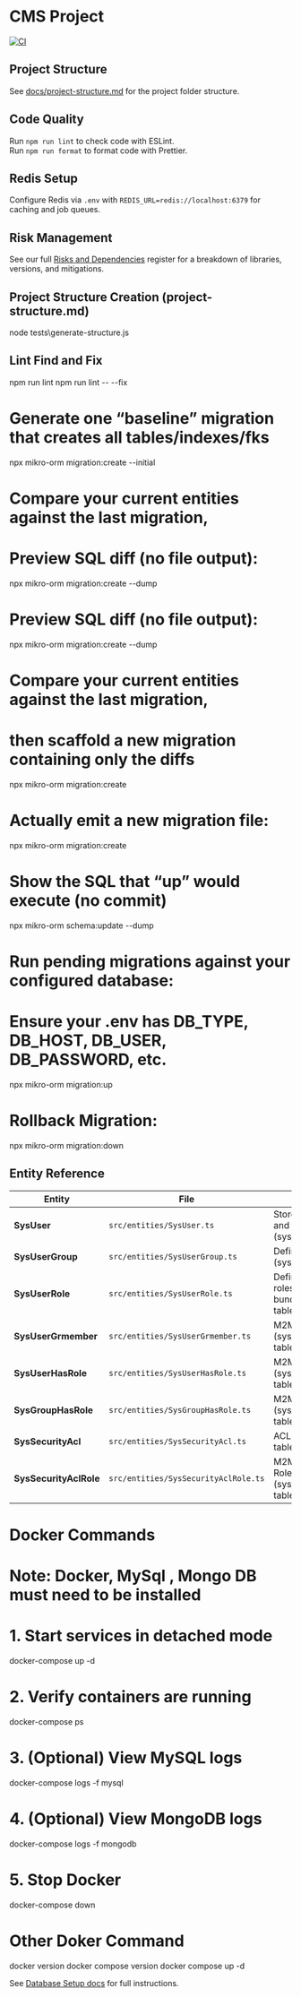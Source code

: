 # CMS Project

[![CI](https://github.com/HarrySmith01/cms-project/actions/workflows/ci.yml/badge.svg)](https://github.com/HarrySmith01/cms-project/actions)

## Project Structure

See [docs/project-structure.md](docs/project-structure.md) for the project folder structure.

## Code Quality

Run `npm run lint` to check code with ESLint.  
Run `npm run format` to format code with Prettier.

## Redis Setup

Configure Redis via `.env` with `REDIS_URL=redis://localhost:6379` for caching and job queues.

## Risk Management

See our full [Risks and Dependencies](docs/risks.md) register for a breakdown of libraries, versions, and mitigations.

## Project Structure Creation (project-structure.md)

node tests\generate-structure.js

## Lint Find and Fix

npm run lint
npm run lint -- --fix

# Generate one “baseline” migration that creates all tables/indexes/fks

npx mikro-orm migration:create --initial

# Compare your current entities against the last migration,

# Preview SQL diff (no file output):

npx mikro-orm migration:create --dump

# Preview SQL diff (no file output):

npx mikro-orm migration:create --dump

# Compare your current entities against the last migration,

# then scaffold a new migration containing only the diffs

npx mikro-orm migration:create

# Actually emit a new migration file:

npx mikro-orm migration:create

# Show the SQL that “up” would execute (no commit)

npx mikro-orm schema:update --dump

# Run pending migrations against your configured database:

# Ensure your .env has DB_TYPE, DB_HOST, DB_USER, DB_PASSWORD, etc.

npx mikro-orm migration:up

# Rollback Migration:

npx mikro-orm migration:down

## Entity Reference

| Entity                 | File                                 | Description                                              |
| ---------------------- | ------------------------------------ | -------------------------------------------------------- |
| **SysUser**            | `src/entities/SysUser.ts`            | Stores user accounts and credentials (sys_user table).   |
| **SysUserGroup**       | `src/entities/SysUserGroup.ts`       | Defines user groups (sys_user_group table).              |
| **SysUserRole**        | `src/entities/SysUserRole.ts`        | Defines roles/permissions bundles (sys_user_role table). |
| **SysUserGrmember**    | `src/entities/SysUserGrmember.ts`    | M2M: Users ↔ Groups (sys_user_grmember table).          |
| **SysUserHasRole**     | `src/entities/SysUserHasRole.ts`     | M2M: Users ↔ Roles (sys_user_has_role table).           |
| **SysGroupHasRole**    | `src/entities/SysGroupHasRole.ts`    | M2M: Groups ↔ Roles (sys_group_has_role table).         |
| **SysSecurityAcl**     | `src/entities/SysSecurityAcl.ts`     | ACL definitions for tables/fields/operations.            |
| **SysSecurityAclRole** | `src/entities/SysSecurityAclRole.ts` | M2M: ACL rules ↔ Roles (sys_security_acl_role table).   |

# Docker Commands

# Note: Docker, MySql , Mongo DB must need to be installed

# 1. Start services in detached mode

docker-compose up -d

# 2. Verify containers are running

docker-compose ps

# 3. (Optional) View MySQL logs

docker-compose logs -f mysql

# 4. (Optional) View MongoDB logs

docker-compose logs -f mongodb

# 5. Stop Docker

docker-compose down

# Other Doker Command

docker version
docker compose version
docker compose up -d

See [Database Setup docs](docs/database-setup.md) for full instructions.
